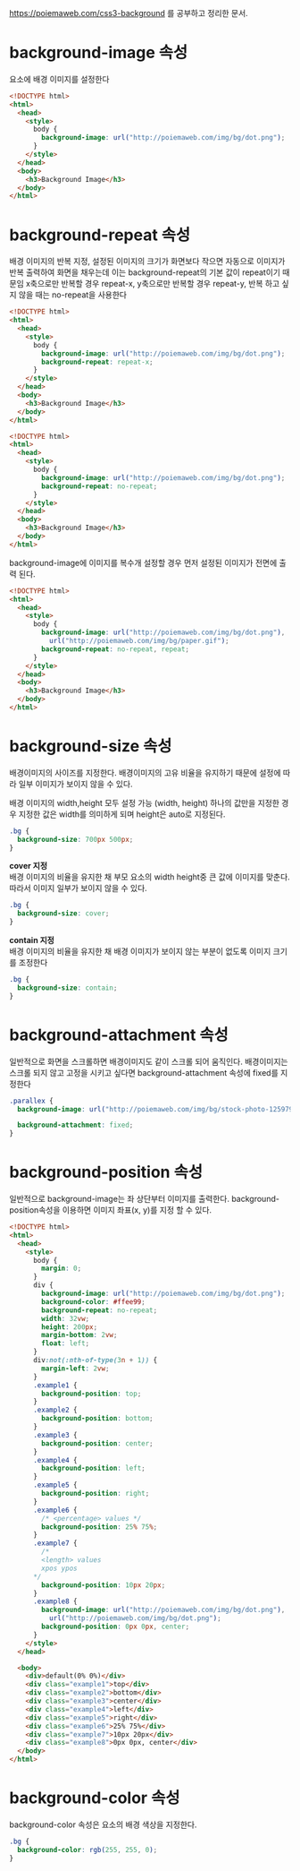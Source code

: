 https://poiemaweb.com/css3-background 를 공부하고 정리한 문서.

# background-image 속성

요소에 배경 이미지를 설정한다

```html
<!DOCTYPE html>
<html>
  <head>
    <style>
      body {
        background-image: url("http://poiemaweb.com/img/bg/dot.png");
      }
    </style>
  </head>
  <body>
    <h3>Background Image</h3>
  </body>
</html>
```

# background-repeat 속성

배경 이미지의 반복 지정, 설정된 이미지의 크기가 화면보다 작으면 자동으로 이미지가 반복 출력하여 화면을 채우는데 이는 background-repeat의 기본 값이 repeat이기 때문임 x축으로만 반복할 경우 repeat-x, y축으로만 반복할 경우 repeat-y, 반복 하고 싶지 않을 때는 no-repeat을 사용한다

```html
<!DOCTYPE html>
<html>
  <head>
    <style>
      body {
        background-image: url("http://poiemaweb.com/img/bg/dot.png");
        background-repeat: repeat-x;
      }
    </style>
  </head>
  <body>
    <h3>Background Image</h3>
  </body>
</html>
```

```html
<!DOCTYPE html>
<html>
  <head>
    <style>
      body {
        background-image: url("http://poiemaweb.com/img/bg/dot.png");
        background-repeat: no-repeat;
      }
    </style>
  </head>
  <body>
    <h3>Background Image</h3>
  </body>
</html>
```

background-image에 이미지를 복수개 설정할 경우 먼저 설정된 이미지가 전면에 출력 된다.

```html
<!DOCTYPE html>
<html>
  <head>
    <style>
      body {
        background-image: url("http://poiemaweb.com/img/bg/dot.png"),
          url("http://poiemaweb.com/img/bg/paper.gif");
        background-repeat: no-repeat, repeat;
      }
    </style>
  </head>
  <body>
    <h3>Background Image</h3>
  </body>
</html>
```

# background-size 속성

배경이미지의 사이즈를 지정한다. 배경이미지의 고유 비율을 유지하기 때문에 설정에 따라 일부 이미지가 보이지 않을 수 있다.

배경 이미지의 width,height 모두 설정 가능 (width, height) 하나의 값만을 지정한 경우 지정한 값은 width를 의미하게 되며 height은 auto로 지정된다.

```css
.bg {
  background-size: 700px 500px;
}
```

**cover 지정**  
배경 이미지의 비율을 유지한 채 부모 요소의 width height중 큰 값에 이미지를 맞춘다. 따라서 이미지 일부가 보이지 않을 수 있다.

```css
.bg {
  background-size: cover;
}
```

**contain 지정**  
배경 이미지의 비율을 유지한 채 배경 이미지가 보이지 않는 부분이 없도록 이미지 크기를 조정한다

```css
.bg {
  background-size: contain;
}
```

# background-attachment 속성

일반적으로 화면을 스크롤하면 배경이미지도 같이 스크롤 되어 움직인다. 배경이미지는 스크롤 되지 않고 고정을 시키고 싶다면 background-attachment 속성에 fixed를 지정한다

```css
.parallex {
  background-image: url("http://poiemaweb.com/img/bg/stock-photo-125979219.jpg");

  background-attachment: fixed;
}
```

# background-position 속성

일반적으로 background-image는 좌 상단부터 이미지를 출력한다. background-position속성을 이용하면 이미지 좌표(x, y)를 지정 할 수 있다.

```html
<!DOCTYPE html>
<html>
  <head>
    <style>
      body {
        margin: 0;
      }
      div {
        background-image: url("http://poiemaweb.com/img/bg/dot.png");
        background-color: #ffee99;
        background-repeat: no-repeat;
        width: 32vw;
        height: 200px;
        margin-bottom: 2vw;
        float: left;
      }
      div:not(:nth-of-type(3n + 1)) {
        margin-left: 2vw;
      }
      .example1 {
        background-position: top;
      }
      .example2 {
        background-position: bottom;
      }
      .example3 {
        background-position: center;
      }
      .example4 {
        background-position: left;
      }
      .example5 {
        background-position: right;
      }
      .example6 {
        /* <percentage> values */
        background-position: 25% 75%;
      }
      .example7 {
        /*
        <length> values
        xpos ypos
      */
        background-position: 10px 20px;
      }
      .example8 {
        background-image: url("http://poiemaweb.com/img/bg/dot.png"),
          url("http://poiemaweb.com/img/bg/dot.png");
        background-position: 0px 0px, center;
      }
    </style>
  </head>

  <body>
    <div>default(0% 0%)</div>
    <div class="example1">top</div>
    <div class="example2">bottom</div>
    <div class="example3">center</div>
    <div class="example4">left</div>
    <div class="example5">right</div>
    <div class="example6">25% 75%</div>
    <div class="example7">10px 20px</div>
    <div class="example8">0px 0px, center</div>
  </body>
</html>
```

# background-color 속성

background-color 속성은 요소의 배경 색상을 지정한다.

```css
.bg {
  background-color: rgb(255, 255, 0);
}
```

